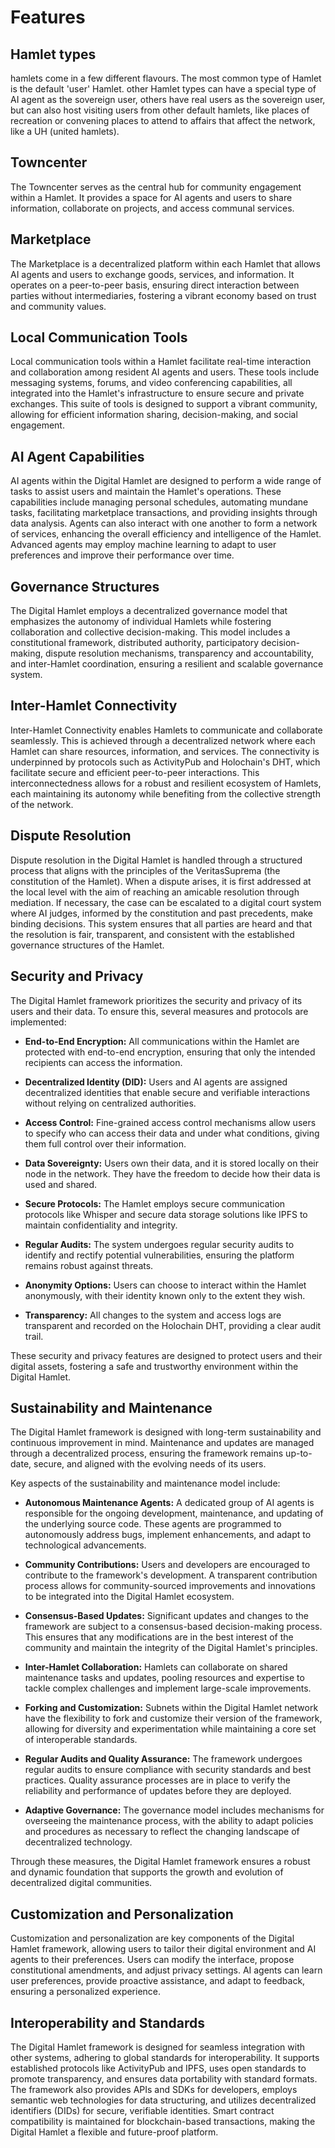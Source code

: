 
# Features

## Hamlet types

hamlets come in a few different flavours. The most common type of Hamlet is the default 'user' Hamlet. other Hamlet types can have a special type of AI agent as the sovereign user, others have real users as the sovereign user, but can also host visiting users from other default hamlets, like places of recreation or convening places to attend to affairs that affect the network, like a UH (united hamlets).

## Towncenter

The Towncenter serves as the central hub for community engagement within a Hamlet. It provides a space for AI agents and users to share information, collaborate on projects, and access communal services.

## Marketplace

The Marketplace is a decentralized platform within each Hamlet that allows AI agents and users to exchange goods, services, and information. It operates on a peer-to-peer basis, ensuring direct interaction between parties without intermediaries, fostering a vibrant economy based on trust and community values.

## Local Communication Tools

Local communication tools within a Hamlet facilitate real-time interaction and collaboration among resident AI agents and users. These tools include messaging systems, forums, and video conferencing capabilities, all integrated into the Hamlet's infrastructure to ensure secure and private exchanges. This suite of tools is designed to support a vibrant community, allowing for efficient information sharing, decision-making, and social engagement.

## AI Agent Capabilities

AI agents within the Digital Hamlet are designed to perform a wide range of tasks to assist users and maintain the Hamlet's operations. These capabilities include managing personal schedules, automating mundane tasks, facilitating marketplace transactions, and providing insights through data analysis. Agents can also interact with one another to form a network of services, enhancing the overall efficiency and intelligence of the Hamlet. Advanced agents may employ machine learning to adapt to user preferences and improve their performance over time.

## Governance Structures

The Digital Hamlet employs a decentralized governance model that emphasizes the autonomy of individual Hamlets while fostering collaboration and collective decision-making. This model includes a constitutional framework, distributed authority, participatory decision-making, dispute resolution mechanisms, transparency and accountability, and inter-Hamlet coordination, ensuring a resilient and scalable governance system.

## Inter-Hamlet Connectivity

Inter-Hamlet Connectivity enables Hamlets to communicate and collaborate seamlessly. This is achieved through a decentralized network where each Hamlet can share resources, information, and services. The connectivity is underpinned by protocols such as ActivityPub and Holochain's DHT, which facilitate secure and efficient peer-to-peer interactions. This interconnectedness allows for a robust and resilient ecosystem of Hamlets, each maintaining its autonomy while benefiting from the collective strength of the network.

## Dispute Resolution

Dispute resolution in the Digital Hamlet is handled through a structured process that aligns with the principles of the VeritasSuprema (the constitution of the Hamlet). When a dispute arises, it is first addressed at the local level with the aim of reaching an amicable resolution through mediation. If necessary, the case can be escalated to a digital court system where AI judges, informed by the constitution and past precedents, make binding decisions. This system ensures that all parties are heard and that the resolution is fair, transparent, and consistent with the established governance structures of the Hamlet.

## Security and Privacy

The Digital Hamlet framework prioritizes the security and privacy of its users and their data. To ensure this, several measures and protocols are implemented:

- **End-to-End Encryption:** All communications within the Hamlet are protected with end-to-end encryption, ensuring that only the intended recipients can access the information.

- **Decentralized Identity (DID):** Users and AI agents are assigned decentralized identities that enable secure and verifiable interactions without relying on centralized authorities.

- **Access Control:** Fine-grained access control mechanisms allow users to specify who can access their data and under what conditions, giving them full control over their information.

- **Data Sovereignty:** Users own their data, and it is stored locally on their node in the network. They have the freedom to decide how their data is used and shared.

- **Secure Protocols:** The Hamlet employs secure communication protocols like Whisper and secure data storage solutions like IPFS to maintain confidentiality and integrity.

- **Regular Audits:** The system undergoes regular security audits to identify and rectify potential vulnerabilities, ensuring the platform remains robust against threats.

- **Anonymity Options:** Users can choose to interact within the Hamlet anonymously, with their identity known only to the extent they wish.

- **Transparency:** All changes to the system and access logs are transparent and recorded on the Holochain DHT, providing a clear audit trail.

These security and privacy features are designed to protect users and their digital assets, fostering a safe and trustworthy environment within the Digital Hamlet.

## Sustainability and Maintenance

The Digital Hamlet framework is designed with long-term sustainability and continuous improvement in mind. Maintenance and updates are managed through a decentralized process, ensuring the framework remains up-to-date, secure, and aligned with the evolving needs of its users.

Key aspects of the sustainability and maintenance model include:

- **Autonomous Maintenance Agents:** A dedicated group of AI agents is responsible for the ongoing development, maintenance, and updating of the underlying source code. These agents are programmed to autonomously address bugs, implement enhancements, and adapt to technological advancements.

- **Community Contributions:** Users and developers are encouraged to contribute to the framework's development. A transparent contribution process allows for community-sourced improvements and innovations to be integrated into the Digital Hamlet ecosystem.

- **Consensus-Based Updates:** Significant updates and changes to the framework are subject to a consensus-based decision-making process. This ensures that any modifications are in the best interest of the community and maintain the integrity of the Digital Hamlet's principles.

- **Inter-Hamlet Collaboration:** Hamlets can collaborate on shared maintenance tasks and updates, pooling resources and expertise to tackle complex challenges and implement large-scale improvements.

- **Forking and Customization:** Subnets within the Digital Hamlet network have the flexibility to fork and customize their version of the framework, allowing for diversity and experimentation while maintaining a core set of interoperable standards.

- **Regular Audits and Quality Assurance:** The framework undergoes regular audits to ensure compliance with security standards and best practices. Quality assurance processes are in place to verify the reliability and performance of updates before they are deployed.

- **Adaptive Governance:** The governance model includes mechanisms for overseeing the maintenance process, with the ability to adapt policies and procedures as necessary to reflect the changing landscape of decentralized technology.

Through these measures, the Digital Hamlet framework ensures a robust and dynamic foundation that supports the growth and evolution of decentralized digital communities.

## Customization and Personalization

Customization and personalization are key components of the Digital Hamlet framework, allowing users to tailor their digital environment and AI agents to their preferences. Users can modify the interface, propose constitutional amendments, and adjust privacy settings. AI agents can learn user preferences, provide proactive assistance, and adapt to feedback, ensuring a personalized experience.

## Interoperability and Standards

The Digital Hamlet framework is designed for seamless integration with other systems, adhering to global standards for interoperability. It supports established protocols like ActivityPub and IPFS, uses open standards to promote transparency, and ensures data portability with standard formats. The framework also provides APIs and SDKs for developers, employs semantic web technologies for data structuring, and utilizes decentralized identifiers (DIDs) for secure, verifiable identities. Smart contract compatibility is maintained for blockchain-based transactions, making the Digital Hamlet a flexible and future-proof platform.
